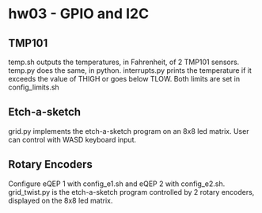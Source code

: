 # hw03 - GPIO and I2C
## TMP101
temp.sh outputs the temperatures, in Fahrenheit, of 2 TMP101 sensors. temp.py does the same, in python. interrupts.py prints the temperature if it exceeds the value of THIGH or goes below TLOW. Both limits are set in config_limits.sh

## Etch-a-sketch
grid.py implements the etch-a-sketch program on an 8x8 led matrix. User can control with WASD keyboard input. 


## Rotary Encoders

Configure eQEP 1 with config_e1.sh and eQEP 2 with config_e2.sh. grid_twist.py is the etch-a-sketch program controlled by 2 rotary encoders, displayed on the 8x8 led matrix. 

